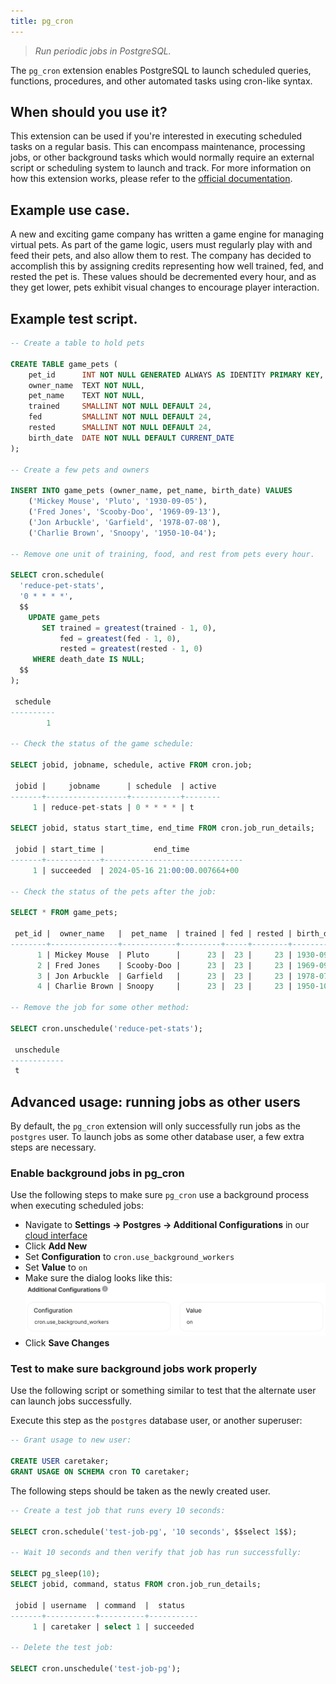 ```yaml
---
title: pg_cron
---
```


> _Run periodic jobs in PostgreSQL._

The `pg_cron` extension enables PostgreSQL to launch scheduled queries, functions, procedures, and other automated tasks using cron-like syntax.

## When should you use it?

This extension can be used if you're interested in executing scheduled tasks on a regular basis. This can encompass maintenance, processing jobs, or other background tasks which would normally require an external script or scheduling system to launch and track. For more information on how this extension works, please refer to the [official documentation](https://access.crunchydata.com/documentation/pg_cron/latest/).

## Example use case.

A new and exciting game company has written a game engine for managing virtual pets. As part of the game logic, users must regularly play with and feed their pets, and also allow them to rest. The company has decided to accomplish this by assigning credits representing how well trained, fed, and rested the pet is. These values should be decremented every hour, and as they get lower, pets exhibit visual changes to encourage player interaction.

## Example test script.

```sql
-- Create a table to hold pets

CREATE TABLE game_pets (
    pet_id      INT NOT NULL GENERATED ALWAYS AS IDENTITY PRIMARY KEY,
    owner_name  TEXT NOT NULL,
    pet_name    TEXT NOT NULL,
    trained     SMALLINT NOT NULL DEFAULT 24,
    fed         SMALLINT NOT NULL DEFAULT 24,
    rested      SMALLINT NOT NULL DEFAULT 24,
    birth_date  DATE NOT NULL DEFAULT CURRENT_DATE
);

-- Create a few pets and owners

INSERT INTO game_pets (owner_name, pet_name, birth_date) VALUES
    ('Mickey Mouse', 'Pluto', '1930-09-05'),
    ('Fred Jones', 'Scooby-Doo', '1969-09-13'),
    ('Jon Arbuckle', 'Garfield', '1978-07-08'),
    ('Charlie Brown', 'Snoopy', '1950-10-04');

-- Remove one unit of training, food, and rest from pets every hour.

SELECT cron.schedule(
  'reduce-pet-stats',
  '0 * * * *',
  $$
    UPDATE game_pets
       SET trained = greatest(trained - 1, 0),
           fed = greatest(fed - 1, 0),
           rested = greatest(rested - 1, 0)
     WHERE death_date IS NULL;
  $$
);

 schedule 
----------
        1

-- Check the status of the game schedule:

SELECT jobid, jobname, schedule, active FROM cron.job;

 jobid |     jobname      | schedule  | active 
-------+------------------+-----------+--------
     1 | reduce-pet-stats | 0 * * * * | t

SELECT jobid, status start_time, end_time FROM cron.job_run_details;

 jobid | start_time |           end_time            
-------+------------+-------------------------------
     1 | succeeded  | 2024-05-16 21:00:00.007664+00

-- Check the status of the pets after the job:

SELECT * FROM game_pets;

 pet_id |  owner_name   |  pet_name  | trained | fed | rested | birth_date |
--------+---------------+------------+---------+-----+--------+------------+
      1 | Mickey Mouse  | Pluto      |      23 |  23 |     23 | 1930-09-05 |
      2 | Fred Jones    | Scooby-Doo |      23 |  23 |     23 | 1969-09-13 |
      3 | Jon Arbuckle  | Garfield   |      23 |  23 |     23 | 1978-07-08 |
      4 | Charlie Brown | Snoopy     |      23 |  23 |     23 | 1950-10-04 |

-- Remove the job for some other method:

SELECT cron.unschedule('reduce-pet-stats');

 unschedule 
------------
 t
```

## Advanced usage: running jobs as other users

By default, the `pg_cron` extension will only successfully run jobs as the `postgres` user. To launch jobs as some other database user, a few extra steps are necessary.

### Enable background jobs in pg_cron

Use the following steps to make sure `pg_cron` use a background process when executing scheduled jobs:

- Navigate to **Settings -> Postgres -> Additional Configurations** in our [cloud interface](https://cloud.tembo.io/)
- Click **Add New**
- Set **Configuration** to `cron.use_background_workers`
- Set **Value** to `on`
- Make sure the dialog looks like this:
  ![use_background_workers](./images/use_background_workers.png)
- Click **Save Changes**

### Test to make sure background jobs work properly

Use the following script or something similar to test that the alternate user can launch jobs successfully.

Execute this step as the `postgres` database user, or another superuser:

```sql
-- Grant usage to new user:

CREATE USER caretaker;
GRANT USAGE ON SCHEMA cron TO caretaker;
```

The following steps should be taken as the newly created user.

```sql
-- Create a test job that runs every 10 seconds:

SELECT cron.schedule('test-job-pg', '10 seconds', $$select 1$$);

-- Wait 10 seconds and then verify that job has run successfully:

SELECT pg_sleep(10);
SELECT jobid, command, status FROM cron.job_run_details;

 jobid | username  | command  |  status   
-------+-----------+----------+-----------
     1 | caretaker | select 1 | succeeded

-- Delete the test job:

SELECT cron.unschedule('test-job-pg');
```
